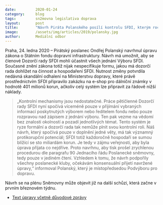 ```yaml
---
date:         2020-01-24
category:     blog
tags:         sn2movna legislativa doprava
layout:       post
title:        "Návrh Piráta Polanského posílí kontrolu SFDI, kterým ročně projde 100 miliard korun"
image:        /assets/img/articles/2019/polansky.jpg
author:       Mediální odbor
---
```



Praha, 24. ledna 2020 – Pirátský poslanec Ondřej Polanský navrhnul úpravu zákona o Státním fondu dopravní infrastruktury. Návrh má umožnit, aby se členové Dozorčí rady SFDI mohli účastnit všech jednání Výboru SFDI. Současné znění zákona totiž nijak nespecifikuje formu, jakou má dozorčí rada dohlížet na činnost a hospodaření SFDI. Nutnost změny potvrdila nedávná skandální odhalení na Ministerstvu dopravy, které právě prostřednictvím SFDI připravilo zakázku na e-shop pro dálniční známky v hodnotě 401 milionů korun, ačkoliv celý systém lze připravit za řádově nižší náklady.

 

> „Kontrolní mechanismy jsou nedostatečné. Práce pětičlenné Dozorčí rady SFDI nyní spočívá víceméně pouze v přijímání vybraných informací poskytnutých výborem nebo ředitelem fondu nebo pouze rozpravou nad zápisem z jednání výboru. Ten pak vezme na vědomí bez znalosti okolností a pozadí jednotlivých témat. Tento systém je ryze formální a dozorčí rada tak nemůže plnit svou kontrolní roli. Náš návrh, který spočívá pouze v doplnění jedné věty, má tak významný protikorupční potenciál; SFDI totiž každoročně hospodaří se sumou blížící se sto miliardám korun. Je tedy v zájmu veřejnosti, aby byla úprava přijata co nejdříve. Proto navrhnu, aby tisk prošel zrychlenou procedurou dle paragrafu 90 Jednacího řádu Poslanecké sněmovny, tedy pouze v jediném čtení. Vzhledem k tomu, že návrh podpořily všechny poslanecké kluby, očekávám konsensuální přijetí navržené úpravy,“ informoval Polanský, který je místopředsedou Podvýboru pro dopravu.

 

Návrh se na plénu Sněmovny může objevit již na další schůzi, která začne v prvním březnovém týdnu.



* [Text úpravy včetně důvodové zprávy](https://pirati.cz/assets/pdf/dr-sfdi.pdf)
